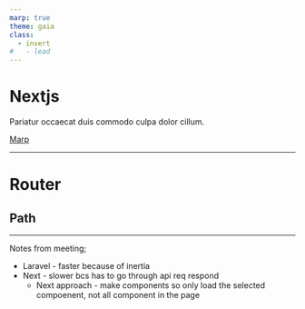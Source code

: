 ```yaml
---
marp: true
theme: gaia
class:
  - invert
#   - lead
---
```


# Nextjs

Pariatur occaecat duis commodo culpa dolor cillum. 

[Marp](https://marp.app)

---
# Router
## Path

---

Notes from meeting;

- Laravel - faster because of inertia
- Next - slower bcs has to go through api req respond
  - Next approach - make components so only load the selected compoenent, not all component in the page
